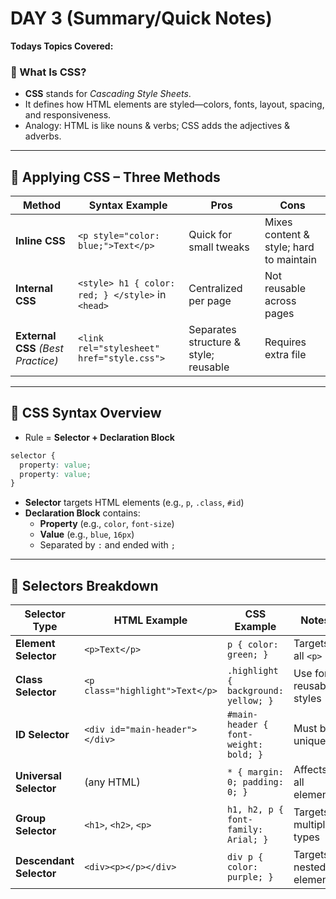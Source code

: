 # DAY 3 (Summary/Quick Notes)

**Todays Topics Covered:**

### 📌 What Is CSS?
- **CSS** stands for *Cascading Style Sheets*.
- It defines how HTML elements are styled—colors, fonts, layout, spacing, and responsiveness.
- Analogy: HTML is like nouns & verbs; CSS adds the adjectives & adverbs.

---

## 🎨 Applying CSS – **Three Methods**

| Method        | Syntax Example | Pros | Cons |
|---------------|----------------|------|------|
| **Inline CSS** | `<p style="color: blue;">Text</p>` | Quick for small tweaks | Mixes content & style; hard to maintain |
| **Internal CSS** | `<style> h1 { color: red; } </style>` in `<head>` | Centralized per page | Not reusable across pages |
| **External CSS** *(Best Practice)* | `<link rel="stylesheet" href="style.css">` | Separates structure & style; reusable | Requires extra file |

---

## 🧩 CSS Syntax Overview

- Rule = **Selector + Declaration Block**
```css
selector {
  property: value;
  property: value;
}
```

- **Selector** targets HTML elements (e.g., `p`, `.class`, `#id`)
- **Declaration Block** contains:
  - **Property** (e.g., `color`, `font-size`)
  - **Value** (e.g., `blue`, `16px`)
  - Separated by `:` and ended with `;`

---

## 🎯 Selectors Breakdown

| Selector Type       | HTML Example                     | CSS Example                          | Notes |
|---------------------|----------------------------------|--------------------------------------|-------|
| **Element Selector** | `<p>Text</p>`                    | `p { color: green; }`                | Targets all `<p>` |
| **Class Selector**   | `<p class="highlight">Text</p>` | `.highlight { background: yellow; }` | Use for reusable styles |
| **ID Selector**      | `<div id="main-header"></div>`  | `#main-header { font-weight: bold; }` | Must be unique |
| **Universal Selector** | (any HTML)                    | `* { margin: 0; padding: 0; }`        | Affects all elements |
| **Group Selector**   | `<h1>`, `<h2>`, `<p>`           | `h1, h2, p { font-family: Arial; }`  | Targets multiple types |
| **Descendant Selector** | `<div><p></p></div>`        | `div p { color: purple; }`           | Targets nested elements |
